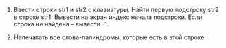 1. Ввести строки str1 и str2 с клавиатуры. Найти первую подстроку str2 в
строке str1. Вывести на экран индекс начала подстроки. Если строка не
найдена – вывести -1.

2. Напечатать все слова-палиндромы, которые есть в этой строке